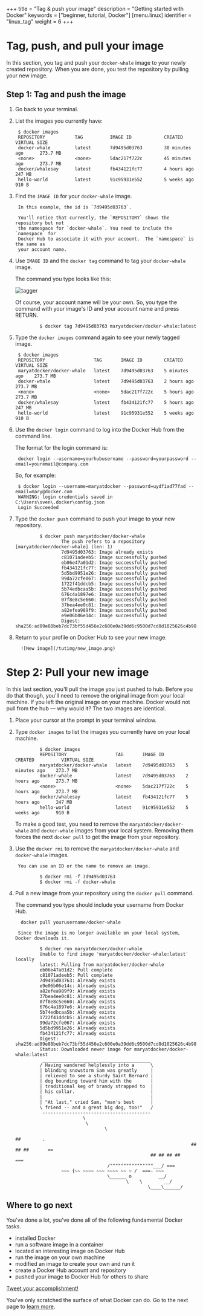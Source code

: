 +++
title = "Tag & push your image"
description = "Getting started with Docker"
keywords = ["beginner, tutorial, Docker"]
[menu.linux]
identifier = "linux_tag"
weight = 6
+++

# Tag, push, and pull your image

In this section, you tag and push your `docker-whale` image to your newly
created repository. When you are done, you test the repository by pulling your
new image.

## Step 1: Tag and push the image

1. Go back to your terminal.

2. List the images you currently have:

        $ docker images
        REPOSITORY           TAG          IMAGE ID            CREATED             VIRTUAL SIZE
        docker-whale         latest       7d9495d03763        38 minutes ago      273.7 MB
        <none>               <none>       5dac217f722c        45 minutes ago      273.7 MB
        docker/whalesay      latest       fb434121fc77        4 hours ago         247 MB
        hello-world          latest       91c95931e552        5 weeks ago         910 B

3. Find the `IMAGE ID` for your `docker-whale` image.

        In this example, the id is `7d9495d03763`.

        You'll notice that currently, the `REPOSITORY` shows the repository but not
        the namespace for `docker-whale`. You need to include the `namespace` for
        Docker Hub to associate it with your account.  The `namespace` is the same as
        your account name.

4. Use `IMAGE ID` and the `docker tag` command to tag your `docker-whale` image.

    The command you type looks like this:

     ![tagger](/tutimg/tagger.png)

    Of course, your account name will be your own. So, you type the command with
    your image's ID and your account name and press RETURN.

                $ docker tag 7d9495d03763 maryatdocker/docker-whale:latest
        
5. Type the `docker images` command again to see your newly tagged image.

        $ docker images
        REPOSITORY                  TAG       IMAGE ID        CREATED          VIRTUAL SIZE
        maryatdocker/docker-whale   latest    7d9495d03763    5 minutes ago    273.7 MB
        docker-whale                latest    7d9495d03763    2 hours ago      273.7 MB
        <none>                      <none>    5dac217f722c    5 hours ago      273.7 MB
        docker/whalesay             latest    fb434121fc77    5 hours ago      247 MB
        hello-world                 latest    91c95931e552    5 weeks ago      910 B

6. Use the `docker login` command to log into the Docker Hub from the command line.

    The format for the login command is:

        docker login --username=yourhubusername --password=yourpassword --email=youremail@company.com

    So, for example:

        $ docker login --username=maryatdocker --password=uydfiad77fad --email=mary@docker.com
        WARNING: login credentials saved in C:\Users\sven\.docker\config.json
        Login Succeeded

7. Type the `docker push` command to push your image to your new repository.

                $ docker push maryatdocker/docker-whale
                        The push refers to a repository [maryatdocker/docker-whale] (len: 1)
                        7d9495d03763: Image already exists
                        c81071adeeb5: Image successfully pushed
                        eb06e47a01d2: Image successfully pushed
                        fb434121fc77: Image successfully pushed
                        5d5bd9951e26: Image successfully pushed
                        99da72cfe067: Image successfully pushed
                        1722f41ddcb5: Image successfully pushed
                        5b74edbcaa5b: Image successfully pushed
                        676c4a1897e6: Image successfully pushed
                        07f8e8c5e660: Image successfully pushed
                        37bea4ee0c81: Image successfully pushed
                        a82efea989f9: Image successfully pushed
                        e9e06b06e14c: Image successfully pushed
                        Digest: sha256:ad89e88beb7dc73bf55d456e2c600e0a39dd6c9500d7cd8d1025626c4b985011
                        
8. Return to your profile on Docker Hub to see your new image.

         ![New image](/tutimg/new_image.png)
        
# Step 2: Pull your new image

In this last section, you'll pull the image you just pushed to hub. Before you
do that though, you'll need to remove the original image from your local
machine. If you left the original image on your machine. Docker would not pull
from the hub &mdash; why would it? The two images are identical.

1. Place your cursor at the prompt in your terminal window.

2. Type `docker images` to list the images you currently have on your local machine.

                $ docker images
                REPOSITORY                  TAG       IMAGE ID        CREATED          VIRTUAL SIZE
                maryatdocker/docker-whale   latest    7d9495d03763    5 minutes ago    273.7 MB
                docker-whale                latest    7d9495d03763    2 hours ago      273.7 MB
                <none>                      <none>    5dac217f722c    5 hours ago      273.7 MB
                docker/whalesay             latest    fb434121fc77    5 hours ago      247 MB
                hello-world                 latest    91c95931e552    5 weeks ago      910 B

    To make a good test, you need to remove the `maryatdocker/docker-whale` and
   `docker-whale` images from your local system. Removing them forces the next
   `docker pull` to get the image from your repository.

3. Use the `docker rmi` to remove the `maryatdocker/docker-whale` and `docker-whale`
images.

        You can use an ID or the name to remove an image.

                $ docker rmi -f 7d9495d03763
                $ docker rmi -f docker-whale
                
4. Pull a new image from your repository using the `docker pull` command.

    The command you type should include your username from Docker Hub.

         docker pull yourusername/docker-whale

        Since the image is no longer available on your local system, Docker downloads it.

                $ docker run maryatdocker/docker-whale
                Unable to find image 'maryatdocker/docker-whale:latest' locally
                latest: Pulling from maryatdocker/docker-whale
                eb06e47a01d2: Pull complete
                c81071adeeb5: Pull complete
                7d9495d03763: Already exists
                e9e06b06e14c: Already exists
                a82efea989f9: Already exists
                37bea4ee0c81: Already exists
                07f8e8c5e660: Already exists
                676c4a1897e6: Already exists
                5b74edbcaa5b: Already exists
                1722f41ddcb5: Already exists
                99da72cfe067: Already exists
                5d5bd9951e26: Already exists
                fb434121fc77: Already exists
                Digest: sha256:ad89e88beb7dc73bf55d456e2c600e0a39dd6c9500d7cd8d1025626c4b985011
                Status: Downloaded newer image for maryatdocker/docker-whale:latest
                 ________________________________________
                / Having wandered helplessly into a      \
                | blinding snowstorm Sam was greatly     |
                | relieved to see a sturdy Saint Bernard |
                | dog bounding toward him with the       |
                | traditional keg of brandy strapped to  |
                | his collar.                            |
                |                                        |
                | "At last," cried Sam, "man's best      |
                \ friend -- and a great big dog, too!"   /
                 ----------------------------------------
                                \
                                 \
                                        \
                                                                                                ##        .
                                                                        ## ## ##       ==
                                                         ## ## ## ##      ===
                                         /""""""""""""""""___/ ===
                        ~~~ {~~ ~~~~ ~~~ ~~~~ ~~ ~ /  ===- ~~~
                                         \______ o          __/
                                                \    \        __/
                                                        \____\______/

## Where to go next

You've done a lot, you've done all of the following fundamental Docker tasks.

* installed Docker
* run a software image in a container
* located an interesting image on Docker Hub
* run the image on your own machine
* modified an image to create your own and run it
* create a Docker Hub account and repository
* pushed your image to Docker Hub for others to share

<a href="https://twitter.com/intent/tweet?button_hashtag=dockerdocs&text=Just%20ran%20a%20container%20with%20an%20image%20I%20built.%20Find%20it%20on%20%23dockerhub.%20Build%20your%20own%3A%20http%3A%2F%2Fgoo.gl%2FMUi7cA" class="twitter-hashtag-button" data-size="large" data-related="docker" target="_blank">Tweet your accomplishment!</a>
<script>!function(d,s,id){var js,fjs=d.getElementsByTagName(s)[0],p=/^http:/.test(d.location)?'http':'https';if(!d.getElementById(id)){js=d.createElement(s);js.id=id;js.src=p+'://platform.twitter.com/widgets.js';fjs.parentNode.insertBefore(js,fjs);}}(document, 'script', 'twitter-wjs');</script>

You've only scratched the surface of what Docker can do. Go to the next page to [learn more](/linux/last_page).

&nbsp;
